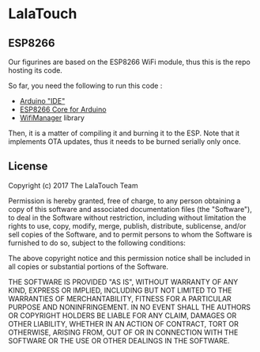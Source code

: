 # LalaTouch

## ESP8266

Our figurines are based on the ESP8266 WiFi module, thus this is the repo
hosting its code.

So far, you need the following to run this code :

- [Arduino "IDE"](https://www.arduino.cc/en/Main/Software)
- [ESP8266 Core for Arduino](https://github.com/esp8266/Arduino)
- [WifiManager](https://github.com/tzapu/WiFiManager) library

Then, it is a matter of compiling it and burning it to the ESP. Note that it
implements OTA updates, thus it needs to be burned serially only once.

## License

Copyright (c) 2017 The LalaTouch Team

Permission is hereby granted, free of charge, to any person obtaining a copy
of this software and associated documentation files (the "Software"), to deal
in the Software without restriction, including without limitation the rights
to use, copy, modify, merge, publish, distribute, sublicense, and/or sell
copies of the Software, and to permit persons to whom the Software is
furnished to do so, subject to the following conditions:

The above copyright notice and this permission notice shall be included in all
copies or substantial portions of the Software.

THE SOFTWARE IS PROVIDED "AS IS", WITHOUT WARRANTY OF ANY KIND, EXPRESS OR
IMPLIED, INCLUDING BUT NOT LIMITED TO THE WARRANTIES OF MERCHANTABILITY,
FITNESS FOR A PARTICULAR PURPOSE AND NONINFRINGEMENT. IN NO EVENT SHALL THE
AUTHORS OR COPYRIGHT HOLDERS BE LIABLE FOR ANY CLAIM, DAMAGES OR OTHER
LIABILITY, WHETHER IN AN ACTION OF CONTRACT, TORT OR OTHERWISE, ARISING FROM,
OUT OF OR IN CONNECTION WITH THE SOFTWARE OR THE USE OR OTHER DEALINGS IN THE
SOFTWARE.

